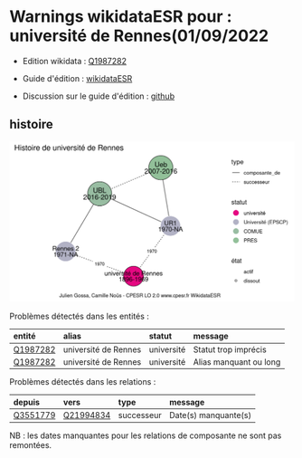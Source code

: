 Warnings wikidataESR pour : université de Rennes(01/09/2022
================

- Edition wikidata : [Q1987282](https://www.wikidata.org/wiki/Q1987282)
- Guide d'édition : [wikidataESR](https://github.com/cpesr/wikidataESR/)

- Discussion sur le guide d'édition : [github](https://github.com/cpesr/wikidataESR/issues)



## histoire 

![Graphique non généré](Q1987282-histoire.png) 

Problèmes détectés dans les entités :

|entité                                             |alias                |statut     |message                |
|:--------------------------------------------------|:--------------------|:----------|:----------------------|
|[Q1987282](https://www.wikidata.org/wiki/Q1987282) |université de Rennes |université |Statut trop imprécis   |
|[Q1987282](https://www.wikidata.org/wiki/Q1987282) |université de Rennes |université |Alias manquant ou long |

Problèmes détectés dans les relations :

|depuis                                             |vers                                                 |type       |message              |
|:--------------------------------------------------|:----------------------------------------------------|:----------|:--------------------|
|[Q3551779](https://www.wikidata.org/wiki/Q3551779) |[Q21994834](https://www.wikidata.org/wiki/Q21994834) |successeur |Date(s) manquante(s) |

NB : les dates manquantes pour les relations de composante ne sont pas remontées. 

